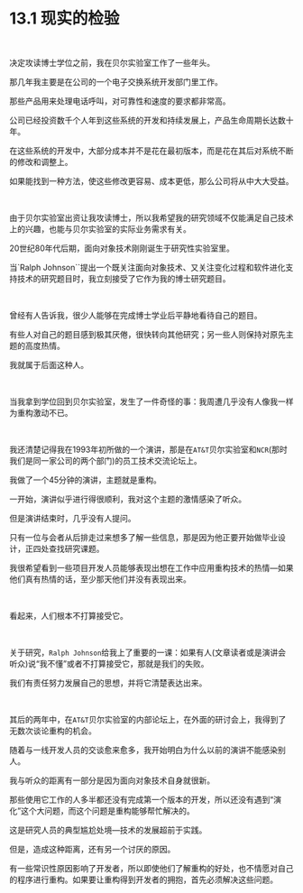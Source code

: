# 13.1 现实的检验

<br>

决定攻读博士学位之前，我在贝尔实验室工作了一些年头。

那几年我主要是在公司的一个电子交换系统开发部门里工作。

那些产品用来处理电话呼叫，对可靠性和速度的要求都非常高。

公司已经投资数千个人年到这些系统的开发和持续发展上，产品生命周期长达数十年。

在这些系统的开发中，大部分成本并不是花在最初版本，而是花在其后对系统不断的修改和调整上。

如果能找到一种方法，使这些修改更容易、成本更低，那么公司将从中大大受益。

<br>

由于贝尔实验室出资让我攻读博士，所以我希望我的研究领域不仅能满足自己技术上的兴趣，也能与贝尔实验室的实际业务需求有关。

20世纪80年代后期，面向对象技术刚刚诞生于研究性实验室里。

当`Ralph Johnson``提出一个既关注面向对象技术、又关注变化过程和软件进化支持技术的研究题目时，我立刻接受了它作为我的博士研究题目。

<br>

曾经有人告诉我，很少人能够在完成博士学业后平静地看待自己的题目。

有些人对自己的题目感到极其厌倦，很快转向其他研究；另一些人则保持对原先主题的高度热情。

我就属于后面这种人。

<br>

当我拿到学位回到贝尔实验室，发生了一件奇怪的事：我周遭几乎没有人像我一样为重构激动不已。

<br>

我还清楚记得我在1993年初所做的一个演讲，那是在`AT&T`贝尔实验室和`NCR`(那时我们是同一家公司的两个部门)的员工技术交流论坛上。

我做了一个45分钟的演讲，主题就是重构。

一开始，演讲似乎进行得很顺利，我对这个主题的激情感染了听众。

但是演讲结束时，几乎没有人提问。

只有一位与会者从后排走过来想多了解一些信息，那是因为他正要开始做毕业设计，正四处查找研究课题。

我很希望看到一些项目开发人员能够表现出想在工作中应用重构技术的热情—如果他们真有热情的话，至少那天他们并没有表现出来。

<br>

看起来，人们根本不打算接受它。

<br>

关于研究，`Ralph Johnson`给我上了重要的一课：如果有人(文章读者或是演讲会听众)说“我不懂”或者不打算接受它，那就是我们的失败。

我们有责任努力发展自己的思想，并将它清楚表达出来。

<br>

其后的两年中，在`AT&T`贝尔实验室的内部论坛上，在外面的研讨会上，我得到了无数次谈论重构的机会。

随着与一线开发人员的交谈愈来愈多，我开始明白为什么以前的演讲不能感染别人。

我与听众的距离有一部分是因为面向对象技术自身就很新。

那些使用它工作的人多半都还没有完成第一个版本的开发，所以还没有遇到“演化”这个大问题，而这个问题是重构能够帮忙解决的。

这是研究人员的典型尴尬处境—技术的发展超前于实践。

但是，造成这种距离，还有另一个讨厌的原因。

有一些常识性原因影响了开发者，所以即使他们了解重构的好处，也不情愿对自己的程序进行重构。如果要让重构得到开发者的拥抱，首先必须解决这些问题。

<br>

